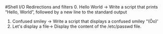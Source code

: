 #Shell I/O Redirections and filters
0. Hello World -> Write a script that prints “Hello, World”, followed by a new line to the standard output
1. Confused smiley -> Write a script that displays a confused smiley "(Ôo)'
2. Let's display a file-> Display the content of the /etc/passwd file.
